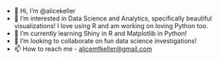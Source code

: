 - 👋 Hi, I’m @alicekeller
- 👀 I’m interested in Data Science and Analytics, specifically beautiful visualizations! I love using R and am working on loving Python too.
- 🌱 I’m currently learning Shiny in R and Matplotlib in Python!
- 💞️ I’m looking to collaborate on fun data science investigations!
- 📫 How to reach me - alicemfkeller@gmail.com

<!---
alicekeller/alicekeller is a ✨ special ✨ repository because its `README.md` (this file) appears on your GitHub profile.
You can click the Preview link to take a look at your changes.
--->
